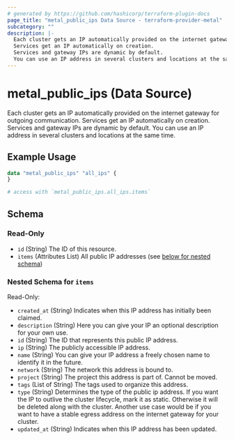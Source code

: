 ```yaml
---
# generated by https://github.com/hashicorp/terraform-plugin-docs
page_title: "metal_public_ips Data Source - terraform-provider-metal"
subcategory: ""
description: |-
  Each cluster gets an IP automatically provided on the internet gateway for outgoing communication.
  Services get an IP automatically on creation.
  Services and gateway IPs are dynamic by default.
  You can use an IP address in several clusters and locations at the same time.
---
```


# metal_public_ips (Data Source)

Each cluster gets an IP automatically provided on the internet gateway for outgoing communication.
Services get an IP automatically on creation.
Services and gateway IPs are dynamic by default.
You can use an IP address in several clusters and locations at the same time.

## Example Usage

```terraform
data "metal_public_ips" "all_ips" {
}

# access with `metal_public_ips.all_ips.items`
```

<!-- schema generated by tfplugindocs -->
## Schema

### Read-Only

- `id` (String) The ID of this resource.
- `items` (Attributes List) All public IP addresses (see [below for nested schema](#nestedatt--items))

<a id="nestedatt--items"></a>
### Nested Schema for `items`

Read-Only:

- `created_at` (String) Indicates when this IP address has initially been claimed.
- `description` (String) Here you can give your IP an optional description for your own use.
- `id` (String) The ID that represents this public IP address.
- `ip` (String) The publicly accessible IP address.
- `name` (String) You can give your IP address a freely chosen name to identify it in the future.
- `network` (String) The network this address is bound to.
- `project` (String) The project this address is part of. Cannot be moved.
- `tags` (List of String) The tags used to organize this address.
- `type` (String) Determines the type of the public ip address. 
	If you want the IP to outlive the cluster lifecycle, mark it as static. Otherwise it will be deleted along with the cluster. 
	Another use case would be if you want to have a stable egress address on the internet gateway for your cluster.
- `updated_at` (String) Indicates when this IP address has been updated.
